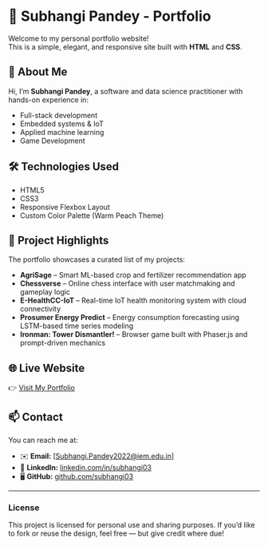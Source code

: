 # 💼 Subhangi Pandey - Portfolio

Welcome to my personal portfolio website!  
This is a simple, elegant, and responsive site built with **HTML** and **CSS**.

## 🌟 About Me

Hi, I’m **Subhangi Pandey**, a software and data science practitioner with hands-on experience in:
- Full-stack development
- Embedded systems & IoT
- Applied machine learning
- Game Development

## 🛠️ Technologies Used

- HTML5
- CSS3
- Responsive Flexbox Layout
- Custom Color Palette (Warm Peach Theme)

## 📁 Project Highlights

The portfolio showcases a curated list of my projects:
- **AgriSage** – Smart ML-based crop and fertilizer recommendation app
- **Chessverse** – Online chess interface with user matchmaking and gameplay logic
- **E-HealthCC-IoT** – Real-time IoT health monitoring system with cloud connectivity
- **Prosumer Energy Predict** – Energy consumption forecasting using LSTM-based time series modeling
- **Ironman: Tower Dismantler!** – Browser game built with Phaser.js and prompt-driven mechanics

## 🌐 Live Website

👉 [Visit My Portfolio](https://subhangi03.github.io/Portfolio/)

## 📫 Contact

You can reach me at:
- ✉️ **Email:** [Subhangi.Pandey2022@iem.edu.in]
- 💼 **LinkedIn:** [linkedin.com/in/subhangi03](https://www.linkedin.com/in/subhangi03)
- 🖥️ **GitHub:** [github.com/subhangi03](https://github.com/subhangi03)

---

### License

This project is licensed for personal use and sharing purposes. If you’d like to fork or reuse the design, feel free — but give credit where due!

